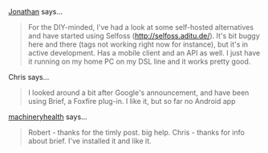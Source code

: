 <a href="http://webtorque.org" rel="nofollow noopener" target="_blank">Jonathan</a> says…
>	For the DIY-minded, I've had a look at some self-hosted alternatives and have started using Selfoss (http://selfoss.aditu.de/). It's bit buggy here and there (tags not working right now for instance), but it's in active development. Has a mobile client and an API as well. I just have it running on my home PC on my DSL line and it works pretty good.

Chris says…
>	I looked around a bit after Google's announcement, and have been using Brief, a Foxfire plug-in. I like it, but so far no Android app

<a href="http://gravatar.com/machineryhealth" rel="nofollow noopener" target="_blank">machineryhealth</a> says…
>	Robert - thanks for the timly post. big help.
>	Chris - thanks for info about brief. I've installed it and like it.
